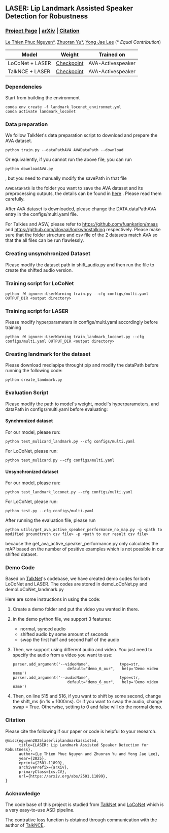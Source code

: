 ## LASER: Lip Landmark Assisted Speaker Detection for Robustness

### [Project Page](https://plnguyen2908.github.io/LASER-ASD-project-page/) | [arXiv](https://arxiv.org/abs/2501.11899v1) | [Citation](#Citation)

[Le Thien Phuc Nguyen*](https://plnguyen2908.github.io/), [Zhuoran Yu*](https://www.zhuoranyu.com/), [Yong Jae Lee](https://pages.cs.wisc.edu/~yongjaelee/) (* *Equal Contribution*)

| Model           | Weight                                                                                        | Trained on        |
| --------------- | --------------------------------------------------------------------------------------------- | ----------------- |
| LoCoNet + LASER | [Checkpoint](https://drive.google.com/file/d/1IrntlKqzw5EYAVbyDupr5tk-H3q9kkoW/view?usp=sharing) | AVA-Activespeaker |
| TalkNCE + LASER | [Checkpoint](https://drive.google.com/file/d/1N8nFVybKXL7NFzJHMfo9x8FjJkUzEUc_/view?usp=sharing) | AVA-Activespeaker |

### Dependencies

Start from building the environment

```
conda env create -f landmark_loconet_environmet.yml
conda activate landmark_loconet
```

### Data preparation

We follow TalkNet's data preparation script to download and prepare the AVA dataset.

```
python train.py --dataPathAVA AVADataPath --download 
```

Or equivalently, if you cannot run the above file, you can run

```
python downloadAVA.py
```

, but you need to manually modify the savePath in that file

`AVADataPath` is the folder you want to save the AVA dataset and its preprocessing outputs, the details can be found in [here](https://github.com/TaoRuijie/TalkNet_ASD/blob/main/utils/tools.py#L34) . Please read them carefully.

After AVA dataset is downloaded, please change the DATA.dataPathAVA entry in the configs/multi.yaml file.

For Talkies and ASW, please refer to https://github.com/fuankarion/maas and https://github.com/clovaai/lookwhostalking respectively. Please make sure that the folder structure and csv file of the 2 datasets match AVA so that the all files can be run flawlessly.

### Creating unsynchronized Dataset

Please modify the dataset path in shift_audio.py and then run the file to create the shifted audio version.

### Training script for LoCoNet

```
python -W ignore::UserWarning train.py --cfg configs/multi.yaml OUTPUT_DIR <output directory>
```

### Training script for LASER

Please modify hyperparameters in configs/multi.yaml accordingly before training

```
python -W ignore::UserWarning train_landmark_loconet.py --cfg configs/multi.yaml OUTPUT_DIR <output directory>
```

### Creating landmark for the dataset

Please download mediapipe throught pip and modify the dataPath before running the following code:

```
python create_landmark.py
```

### Evaluation Script

Please modify the path to model's weight, model's hyperparameters, and dataPath in configs/multi.yaml before evaluating:

#### Synchronized dataset

For our model, please run:

```
python test_mulicard_landmark.py --cfg configs/multi.yaml
```

For LoCoNet, please run:

```
python test_mulicard.py --cfg configs/multi.yaml
```

#### Unsynchronized dataset

For our model, please run:

```
python test_landmark_loconet.py --cfg configs/multi.yaml
```

For LoCoNet, please run:

```
python test.py --cfg configs/multi.yaml
```

After running the evaluation file, please run

```
python utils/get_ava_active_speaker_performance_no_map.py -g <path to modified groundtruth csv file> -p <path to our result csv file>
```

because the get_ava_active_speaker_performance.py only calculates the mAP based on the number of positive examples which is not possible in our shifted dataset.

### Demo Code

Based on [TalkNet](https://github.com/TaoRuijie/TalkNet-ASD)'s codebase, we have created demo codes for both LoCoNet and LASER. The codes are stored in demoLoCoNet.py and demoLoCoNet_landmark.py

Here are some instructions in using the code:

1. Create a demo folder and put the video you wanted in there.
2. in the demo python file, we support 3 features:

   * normal, synced audio
   * shifted audio by some amount of seconds
   * swap the first half and second half of the audio
3. Then, we support using different audio and video. You just need to specify the audio from a video you want to use:

   ```
   parser.add_argument('--videoName',             type=str,
                           default="demo_6_our",   help='Demo video name')
   parser.add_argument('--audioName',             type=str,
                           default="demo_6_our",   help='Demo video name')
   ```
4. Then, on line 515 and 516, if you want to shift by some second, change the shift_ms (in 1s = 1000ms). Or if you want to swap the audio, change swap = True. Otherwise, setting to 0 and false will do the normal demo.

### Citation

Please cite the following if our paper or code is helpful to your research.

```
@misc{nguyen2025laserliplandmarkassisted,
      title={LASER: Lip Landmark Assisted Speaker Detection for Robustness}, 
      author={Le Thien Phuc Nguyen and Zhuoran Yu and Yong Jae Lee},
      year={2025},
      eprint={2501.11899},
      archivePrefix={arXiv},
      primaryClass={cs.CV},
      url={https://arxiv.org/abs/2501.11899}, 
}
```

### Acknowledge

The code base of this project is studied from [TalkNet](https://github.com/TaoRuijie/TalkNet-ASD) and [LoCoNet](https://github.com/SJTUwxz/LoCoNet_ASD/tree/main) which is a very easy-to-use ASD pipeline.

The contrative loss function is obtained through communication with the author of [TalkNCE](https://arxiv.org/pdf/2309.12306).
